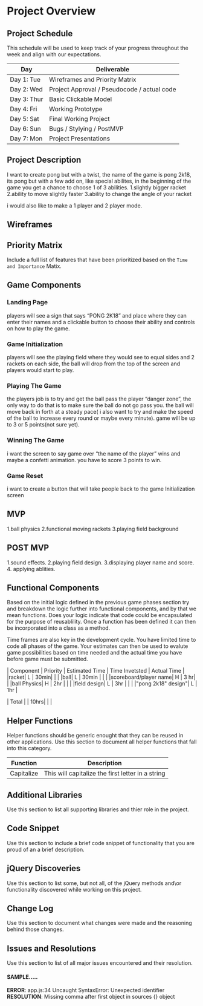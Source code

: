 # Project Overview

## Project Schedule

This schedule will be used to keep track of your progress throughout the week and align with our expectations.  

|  Day | Deliverable | 
|---|---| 
|Day 1: Tue| Wireframes and Priority Matrix|
|Day 2: Wed| Project Approval /  Pseudocode / actual code|
|Day 3: Thur| Basic Clickable Model |
|Day 4: Fri| Working Prototype |
|Day 5: Sat| Final Working Project |
|Day 6: Sun| Bugs / Stylying / PostMVP |
|Day 7: Mon| Project Presentations |


## Project Description

I want to create pong but with a twist,  the name of the game is pong 2k18, its pong but with a few add on, like special abilites, in the beginning of the game you get a chance to choose 1 of 3 abilities. 
1.slightly bigger racket
2.ability to move slightly faster
3.ability to change the angle of your racket

i would also like to make a 1 player and 2 player mode.


## Wireframes





## Priority Matrix

Include a full list of features that have been prioritized based on the `Time and Importance` Matix.  

## Game Components

### Landing Page
players will see a sign that says “PONG 2K18” and  place where they can enter their names and a clickable button to choose their ability and controls on how to play the game.

### Game Initialization
players will see the playing field where they would see to equal sides and 2 rackets on each side, the ball will drop from the top of the screen and players would start to play.


### Playing The Game
the players job is to try and get the ball pass the player “danger zone”, the only way to do that is to make sure the ball do not go pass you. the ball will move back in forth at a steady pace( i also want to try and make the speed of the ball to increase every round or maybe every minute). game will be up to 3 or 5 points(not sure yet).


### Winning The Game
i want the screen to say game over “the name of the player” wins and maybe a confetti animation. you have to score 3 points to win.

### Game Reset
i want to create a button that will take people back to the game Initialization screen

## MVP 

1.ball physics
2.functional moving rackets 
3.playing field background

## POST MVP
1.sound effects.
2.playing field design.
3.displaying player name and score.
4. applying ablities.

## Functional Components

Based on the initial logic defined in the previous game phases section try and breakdown the logic further into functional components, and by that we mean functions.  Does your logic indicate that code could be encapsulated for the purpose of reusablility.  Once a function has been defined it can then be incorporated into a class as a method. 

Time frames are also key in the development cycle.  You have limited time to code all phases of the game.  Your estimates can then be used to evalute game possibilities based on time needed and the actual time you have before game must be submitted. 

| Component | Priority | Estimated Time | Time Invetsted | Actual Time |
|racket| L | 30min| | |
|ball| L | 30min | | |
|scoreboard/player name| H | 3 hr| |
|ball Physics| H | 2hr | | |
|field design| L | 3hr | | |
|"pong 2k18" design"| L | 1hr |

| Total |  | 10hrs|  |  |

## Helper Functions
Helper functions should be generic enought that they can be reused in other applications. Use this section to document all helper functions that fall into this category.

| Function | Description | 
| --- | :---: |  
| Capitalize | This will capitalize the first letter in a string | 

## Additional Libraries
 Use this section to list all supporting libraries and thier role in the project. 

## Code Snippet

Use this section to include a brief code snippet of functionality that you are proud of an a brief description.  

## jQuery Discoveries
 Use this section to list some, but not all, of the jQuery methods and\or functionality discovered while working on this project.

## Change Log
 Use this section to document what changes were made and the reasoning behind those changes.  

## Issues and Resolutions
 Use this section to list of all major issues encountered and their resolution.

#### SAMPLE.....
**ERROR**: app.js:34 Uncaught SyntaxError: Unexpected identifier                                
**RESOLUTION**: Missing comma after first object in sources {} object
